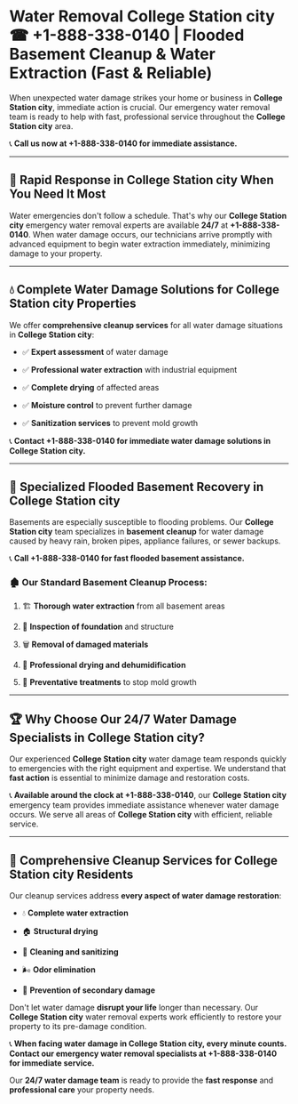 # Water Removal College Station city ☎ +1-888-338-0140 | Flooded Basement Cleanup & Water Extraction (Fast & Reliable)

When unexpected water damage strikes your home or business in **College Station city**, immediate action is crucial. Our emergency water removal team is ready to help with fast, professional service throughout the **College Station city** area. 

📞 **Call us now at +1-888-338-0140 for immediate assistance.**
---
## 🚀 Rapid Response in College Station city When You Need It Most
Water emergencies don't follow a schedule. That's why our **College Station city** emergency water removal experts are available **24/7** at **+1-888-338-0140**. When water damage occurs, our technicians arrive promptly with advanced equipment to begin water extraction immediately, minimizing damage to your property.
---
## 💧 Complete Water Damage Solutions for College Station city Properties
We offer **comprehensive cleanup services** for all water damage situations in **College Station city**:
- ✅ **Expert assessment** of water damage  
- ✅ **Professional water extraction** with industrial equipment  
- ✅ **Complete drying** of affected areas  
- ✅ **Moisture control** to prevent further damage  
- ✅ **Sanitization services** to prevent mold growth  
📞 **Contact +1-888-338-0140 for immediate water damage solutions in College Station city.**
---
## 🌊 Specialized Flooded Basement Recovery in College Station city
Basements are especially susceptible to flooding problems. Our **College Station city** team specializes in **basement cleanup** for water damage caused by heavy rain, broken pipes, appliance failures, or sewer backups. 
📞 **Call +1-888-338-0140 for fast flooded basement assistance.**
### 🏚️ Our Standard Basement Cleanup Process:
1. 🏗️ **Thorough water extraction** from all basement areas  
2. 🔎 **Inspection of foundation** and structure  
3. 🗑️ **Removal of damaged materials**  
4. 💨 **Professional drying and dehumidification**  
5. 🚫 **Preventative treatments** to stop mold growth  
---
## 🏆 Why Choose Our 24/7 Water Damage Specialists in College Station city?
Our experienced **College Station city** water damage team responds quickly to emergencies with the right equipment and expertise. We understand that **fast action** is essential to minimize damage and restoration costs.
📞 **Available around the clock at +1-888-338-0140**, our **College Station city** emergency team provides immediate assistance whenever water damage occurs. We serve all areas of **College Station city** with efficient, reliable service.
---
## 🧹 Comprehensive Cleanup Services for College Station city Residents
Our cleanup services address **every aspect of water damage restoration**:
- 💧 **Complete water extraction**  
- 🏠 **Structural drying**  
- 🧼 **Cleaning and sanitizing**  
- 🌬️ **Odor elimination**  
- 🚫 **Prevention of secondary damage**  
Don't let water damage **disrupt your life** longer than necessary. Our **College Station city** water removal experts work efficiently to restore your property to its pre-damage condition.
📞 **When facing water damage in College Station city, every minute counts. Contact our emergency water removal specialists at +1-888-338-0140 for immediate service.**
Our **24/7 water damage team** is ready to provide the **fast response** and **professional care** your property needs.
